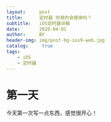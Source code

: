 ```yaml
---
layout:     post
title:      定时器 你真的会使用吗？
subtitle:   iOS定时器详解
date:       2020-04-01
author:     BY
header-img: img/post-bg-ios9-web.jpg
catalog: 	 true
tags:
    - iOS
    - 定时器
---
```

# 第一天
今天第一次写一点东西，感觉很开心！
